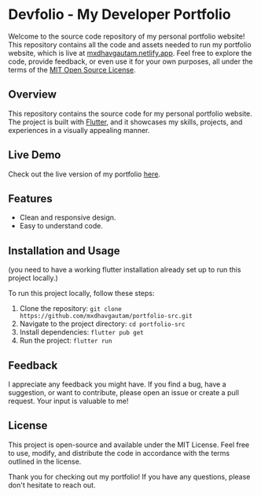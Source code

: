 # Devfolio - My Developer Portfolio

Welcome to the source code repository of my personal portfolio website! This repository contains all the code and assets needed to run my portfolio website, which is live at [mxdhavgautam.netlify.app](https://mxdhavgautam.netlify.app/). Feel free to explore the code, provide feedback, or even use it for your own purposes, all under the terms of the [MIT Open Source License](LICENSE).

## Overview
This repository contains the source code for my personal portfolio website. The project is built with [Flutter](https://flutter.dev), and it showcases my skills, projects, and experiences in a visually appealing manner.

## Live Demo
Check out the live version of my portfolio [here](https://mxdhavgautam.netlify.app/).

## Features
- Clean and responsive design.
- Easy to understand code.

## Installation and Usage
(you need to have a working flutter installation already set up to run this project locally.)

To run this project locally, follow these steps:

1. Clone the repository: `git clone https://github.com/mxdhavgautam/portfolio-src.git`
2. Navigate to the project directory: `cd portfolio-src`
3. Install dependencies: `flutter pub get`
4. Run the project: `flutter run`

## Feedback
I appreciate any feedback you might have. If you find a bug, have a suggestion, or want to contribute, please open an issue or create a pull request. Your input is valuable to me!

## License
This project is open-source and available under the MIT License. Feel free to use, modify, and distribute the code in accordance with the terms outlined in the license.

Thank you for checking out my portfolio! If you have any questions, please don't hesitate to reach out.
